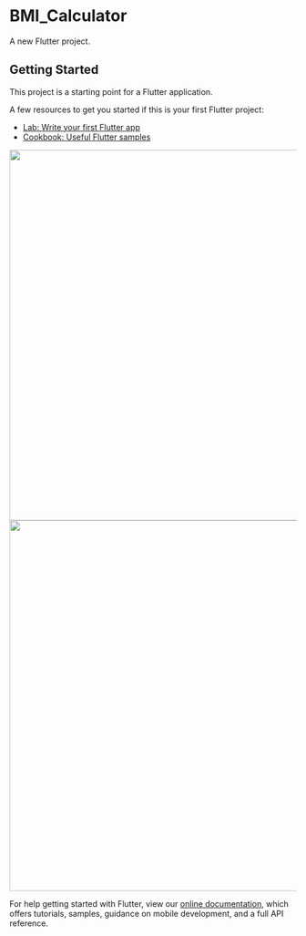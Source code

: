 # BMI_Calculator

A new Flutter project.

## Getting Started

This project is a starting point for a Flutter application.

A few resources to get you started if this is your first Flutter project:

- [Lab: Write your first Flutter app](https://flutter.dev/docs/get-started/codelab)
- [Cookbook: Useful Flutter samples](https://flutter.dev/docs/cookbook)
<img src= "images/screenshot1" height="650" width="600">
<img src="images/screenshot2" height="650" width="600">

For help getting started with Flutter, view our
[online documentation](https://flutter.dev/docs), which offers tutorials,
samples, guidance on mobile development, and a full API reference.
